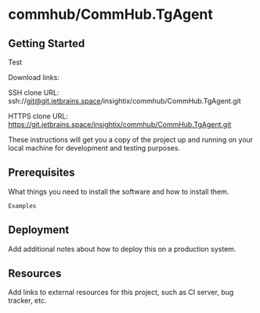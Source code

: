 # commhub/CommHub.TgAgent



## Getting Started

Test

Download links:

SSH clone URL: ssh://git@git.jetbrains.space/insightix/commhub/CommHub.TgAgent.git

HTTPS clone URL: https://git.jetbrains.space/insightix/commhub/CommHub.TgAgent.git



These instructions will get you a copy of the project up and running on your local machine for development and testing purposes.

## Prerequisites

What things you need to install the software and how to install them.

```
Examples
```

## Deployment

Add additional notes about how to deploy this on a production system.

## Resources

Add links to external resources for this project, such as CI server, bug tracker, etc.
